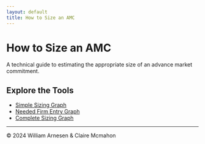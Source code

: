 ```yaml
---
layout: default
title: How to Size an AMC
---
```


# How to Size an AMC

A technical guide to estimating the appropriate size of an advance market commitment.

## Explore the Tools

- [Simple Sizing Graph](simple_sizing_graph.html)
- [Needed Firm Entry Graph](needed_attempts_graph.html)
- [Complete Sizing Graph](complete_sizing_graph.html)

---

© 2024 William Arnesen & Claire Mcmahon
